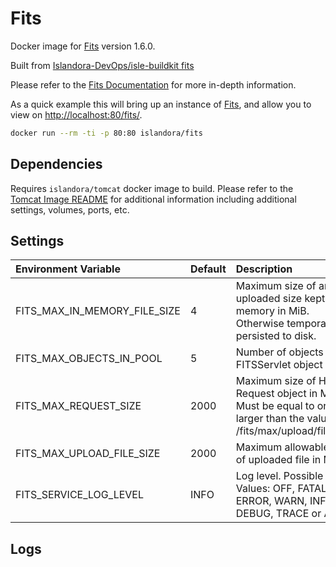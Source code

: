 # Fits

Docker image for [Fits](https://projects.iq.harvard.edu/fits/home) version 1.6.0.

Built from [Islandora-DevOps/isle-buildkit fits](https://github.com/Islandora-DevOps/isle-buildkit/tree/main/fits)

Please refer to the [Fits Documentation] for more in-depth information.

As a quick example this will bring up an instance of [Fits](https://projects.iq.harvard.edu/fits/home), and allow you
to view on <http://localhost:80/fits/>.

```bash
docker run --rm -ti -p 80:80 islandora/fits
```

## Dependencies

Requires `islandora/tomcat` docker image to build. Please refer to the
[Tomcat Image README](../tomcat/README.md) for additional information including
additional settings, volumes, ports, etc.

## Settings

| Environment Variable         | Default | Description                                                                                                          |
| :--------------------------- | :------ | :------------------------------------------------------------------------------------------------------------------- |
| FITS_MAX_IN_MEMORY_FILE_SIZE | 4       | Maximum size of an uploaded size kept in memory in MiB. Otherwise temporarily persisted to disk.                     |
| FITS_MAX_OBJECTS_IN_POOL     | 5       | Number of objects in FITSServlet object pool.                                                                        |
| FITS_MAX_REQUEST_SIZE        | 2000    | Maximum size of HTTP Request object in MiB. Must be equal to or larger than the value for /fits/max/upload/file/size |
| FITS_MAX_UPLOAD_FILE_SIZE    | 2000    | Maximum allowable size of uploaded file in MiB.                                                                      |
| FITS_SERVICE_LOG_LEVEL       | INFO    | Log level. Possible Values: OFF, FATAL, ERROR, WARN, INFO, DEBUG, TRACE or ALL                                       |

## Logs

[Fits Documentation]: https://wiki.lyrasis.org/display/FF
[Fits]: https://github.com/fits4/fits4
